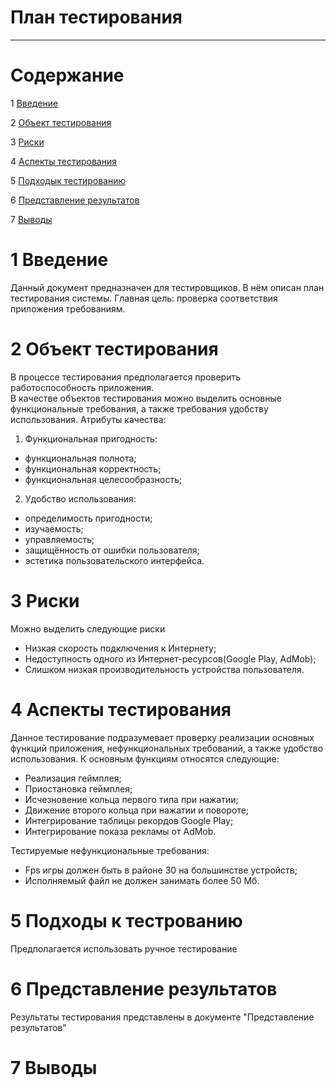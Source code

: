 # План тестирования
---

# Содержание

1 [Введение](#introduction)

2 [Объект тестирования](#items)

3 [Риски](#risk)

4 [Аспекты тестирования](#features)

5 [Подходык тестированию](#approach)

6 [Представление результатов](#pass)

7 [Выводы](#conclusion)

<a name="introduction"/>

# 1 Введение

Данный документ предназначен для тестировщиков. В нём описан план тестирования системы.
Главная цель: проверка соответствия приложения требованиям.

<a name="items"/>

# 2 Объект тестирования

В процессе тестирования предполагается проверить работоспособность приложения.  
В качестве объектов тестирования можно выделить основные функциональные требования, а также требования удобству использования. 
Атрибуты качества:  
1. Функциональная пригодность:  
* функциональная полнота;  
* функциональная корректность;  
* функциональная целесообразность;  
2. Удобство использования:  
* определимость пригодности;  
* изучаемость;  
* управляемость;  
* защищённость от ошибки пользователя;  
* эстетика пользовательского интерфейса.

<a name="risk"/>

# 3 Риски

Можно выделить следующие риски
* Низкая скорость подключения к Интернету;
* Недоступность одного из Интернет-ресурсов(Google Play, AdMob);
* Слишком низкая производительность устройства пользователя.

<a name="features"/>

# 4 Аспекты тестирования

Данное тестирование подразумевает проверку реализации основных функций приложения, нефункциональных
требований, а также удобство использования.
К основным функциям относятся следующие:
* Реализация геймплея;
* Приостановка геймплея;
* Исчезновение кольца первого типа при нажатии;
* Движение второго кольца при нажатии и повороте;
* Интегрирование таблицы рекордов Google Play;
* Интегрирование показа рекламы от AdMob.

Тестируемые нефункциональные требования:
* Fps игры должен быть в районе 30 на большинстве устройств;
* Исполняемый файл не должен занимать более 50 Мб.

<a name="approach"/>

# 5 Подходы к тестрованию

Предполагается использовать ручное тестирование

<a name="pass"/>

# 6 Представление результатов

Результаты тестирования представлены в документе "Представление результатов"

<a name="conclusion"/>

# 7 Выводы
